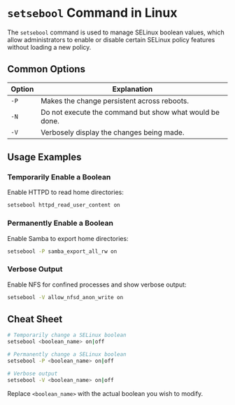 # `setsebool` Command in Linux

The `setsebool` command is used to manage SELinux boolean values, which allow administrators to enable or disable certain SELinux policy features without loading a new policy.

## Common Options

| Option           | Explanation                                                             |
|------------------|-------------------------------------------------------------------------|
| `-P`             | Makes the change persistent across reboots.                             |
| `-N`             | Do not execute the command but show what would be done.                 |
| `-V`             | Verbosely display the changes being made.                               |

## Usage Examples

### Temporarily Enable a Boolean

Enable HTTPD to read home directories:

```bash
setsebool httpd_read_user_content on
```

### Permanently Enable a Boolean

Enable Samba to export home directories:

```bash
setsebool -P samba_export_all_rw on
```

### Verbose Output

Enable NFS for confined processes and show verbose output:

```bash
setsebool -V allow_nfsd_anon_write on
```

## Cheat Sheet

```bash
# Temporarily change a SELinux boolean
setsebool <boolean_name> on|off

# Permanently change a SELinux boolean
setsebool -P <boolean_name> on|off

# Verbose output
setsebool -V <boolean_name> on|off
```

Replace `<boolean_name>` with the actual boolean you wish to modify.

